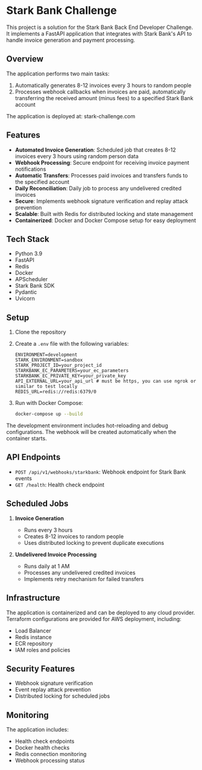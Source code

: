 # Stark Bank Challenge

This project is a solution for the Stark Bank Back End Developer Challenge. It implements a FastAPI application that integrates with Stark Bank's API to handle invoice generation and payment processing.

## Overview

The application performs two main tasks:
1. Automatically generates 8-12 invoices every 3 hours to random people
2. Processes webhook callbacks when invoices are paid, automatically transferring the received amount (minus fees) to a specified Stark Bank account

The application is deployed at: stark-challenge.com

## Features

- **Automated Invoice Generation**: Scheduled job that creates 8-12 invoices every 3 hours using random person data
- **Webhook Processing**: Secure endpoint for receiving invoice payment notifications
- **Automatic Transfers**: Processes paid invoices and transfers funds to the specified account
- **Daily Reconciliation**: Daily job to process any undelivered credited invoices
- **Secure**: Implements webhook signature verification and replay attack prevention
- **Scalable**: Built with Redis for distributed locking and state management
- **Containerized**: Docker and Docker Compose setup for easy deployment

## Tech Stack

- Python 3.9
- FastAPI
- Redis
- Docker
- APScheduler
- Stark Bank SDK
- Pydantic
- Uvicorn


## Setup

1. Clone the repository
2. Create a `.env` file with the following variables:
   ```
   ENVIRONMENT=development
   STARK_ENVIRONMENT=sandbox
   STARK_PROJECT_ID=your_project_id
   STARKBANK_EC_PARAMETERS=your_ec_parameters
   STARKBANK_EC_PRIVATE_KEY=your_private_key
   API_EXTERNAL_URL=your_api_url # must be https, you can use ngrok or similar to test locally
   REDIS_URL=redis://redis:6379/0
   ```

3. Run with Docker Compose:
   ```bash
   docker-compose up --build
   ```

The development environment includes hot-reloading and debug configurations. The webhook will be created automatically when the container starts.

## API Endpoints

- `POST /api/v1/webhooks/starkbank`: Webhook endpoint for Stark Bank events
- `GET /health`: Health check endpoint

## Scheduled Jobs

1. **Invoice Generation**
   - Runs every 3 hours
   - Creates 8-12 invoices to random people
   - Uses distributed locking to prevent duplicate executions

2. **Undelivered Invoice Processing**
   - Runs daily at 1 AM
   - Processes any undelivered credited invoices
   - Implements retry mechanism for failed transfers

## Infrastructure

The application is containerized and can be deployed to any cloud provider. Terraform configurations are provided for AWS deployment, including:
- Load Balancer
- Redis instance
- ECR repository
- IAM roles and policies

## Security Features

- Webhook signature verification
- Event replay attack prevention
- Distributed locking for scheduled jobs

## Monitoring

The application includes:
- Health check endpoints
- Docker health checks
- Redis connection monitoring
- Webhook processing status
